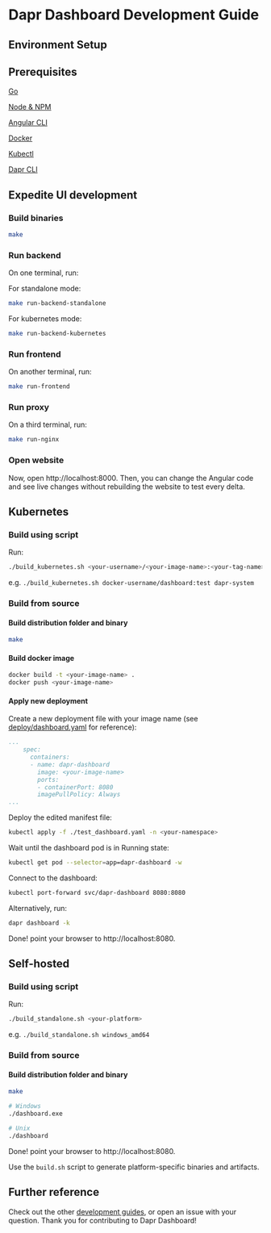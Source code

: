 # Dapr Dashboard Development Guide

## Environment Setup

## Prerequisites

[Go](https://golang.org/dl/)

[Node & NPM](https://nodejs.org/en/download/)

[Angular CLI](https://angular.io/cli)

[Docker](https://www.docker.com/get-started)

[Kubectl](https://kubernetes.io/docs/tasks/tools/install-kubectl/)

[Dapr CLI](https://github.com/dapr/cli)

## Expedite UI development

### Build binaries
```sh
make
```

### Run backend

On one terminal, run:

For standalone mode:
```sh
make run-backend-standalone
```

For kubernetes mode:
```sh
make run-backend-kubernetes
```

### Run frontend

On another terminal, run:
```sh
make run-frontend
```

### Run proxy

On a third terminal, run:
```sh
make run-nginx
```

### Open website

Now, open http://localhost:8000. Then, you can change the Angular code and see live changes without rebuilding the website to test every delta.

## Kubernetes

### Build using script
Run: 
```bash
./build_kubernetes.sh <your-username>/<your-image-name>:<your-tag-name> <your-namespace>
```

e.g. `./build_kubernetes.sh docker-username/dashboard:test dapr-system`

### Build from source

#### Build distribution folder and binary
```bash
make
```

#### Build docker image
```bash
docker build -t <your-image-name> .
docker push <your-image-name>
```

#### Apply new deployment
Create a new deployment file with your image name (see [deploy/dashboard.yaml](https://github.com/dapr/dashboard/blob/master/deploy/dashboard.yaml) for reference):
```yaml
...
    spec:
      containers:
      - name: dapr-dashboard
        image: <your-image-name>
        ports:
        - containerPort: 8080
        imagePullPolicy: Always
...
```
Deploy the edited manifest file:
```bash
kubectl apply -f ./test_dashboard.yaml -n <your-namespace>
```
Wait until the dashboard pod is in Running state:
```bash
kubectl get pod --selector=app=dapr-dashboard -w
```
Connect to the dashboard:
```bash
kubectl port-forward svc/dapr-dashboard 8080:8080
```
Alternatively, run:
```bash
dapr dashboard -k
```

Done! point your browser to http://localhost:8080.

## Self-hosted

### Build using script
Run: 
```bash
./build_standalone.sh <your-platform>
```

e.g. `./build_standalone.sh windows_amd64`

### Build from source

#### Build distribution folder and binary
```bash
make

# Windows
./dashboard.exe

# Unix
./dashboard
```

Done! point your browser to http://localhost:8080.

Use the `build.sh` script to generate platform-specific binaries and artifacts.

## Further reference

Check out the other [development guides](https://github.com/dapr/dashboard/tree/master/docs/development), or open an issue with your question. Thank you for contributing to Dapr Dashboard!
